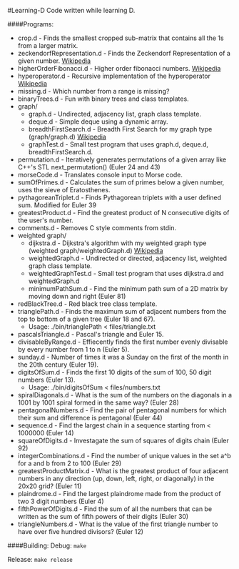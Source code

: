 #Learning-D
Code written while learning D.

####Programs:
* crop.d - Finds the smallest cropped sub-matrix that contains all the 1s from a larger matrix.
* zeckendorfRepresentation.d - Finds the Zeckendorf Representation of a given number. [Wikipedia](https://en.wikipedia.org/wiki/Zeckendorf_representation)
* higherOrderFibonacci.d - Higher order fibonacci numbers. [Wikipedia](https://en.wikipedia.org/wiki/Generalizations_of_Fibonacci_numbers#Fibonacci_numbers_of_higher_order)
* hyperoperator.d - Recursive implementation of the hyperoperator [Wikipedia](https://en.wikipedia.org/wiki/Hyperoperation)
* missing.d - Which number from a range is missing?
* binaryTrees.d - Fun with binary trees and class templates.
* graph/
    - graph.d - Undirected, adjacency list, graph class template.
    - deque.d - Simple deque using a dynamic array.
    - breadthFirstSearch.d - Breadth First Search for my graph type (graph/graph.d) [Wikipedia](https://en.wikipedia.org/wiki/Breadth_first_search)
    - graphTest.d - Small test program that uses graph.d, deque.d, breadthFirstSearch.d.
* permutation.d - Iteratively generates permutations of a given array like C++'s STL next_permutation() (Euler 24 and 43)
* morseCode.d - Translates console input to Morse code.
* sumOfPrimes.d - Calculates the sum of primes below a given number, uses the sieve of Eratosthenes.
* pythagoreanTriplet.d - Finds Pythagorean triplets with a user defined sum. Modified for Euler 39
* greatestProduct.d - Find the greatest product of N consecutive digits of the user's number.
* comments.d - Removes C style comments from stdin.
* weighted graph/
    - dijkstra.d - Dijkstra's algorithm with my weighted graph type (weighted graph/weightedGraph.d) [Wikipedia](https://en.wikipedia.org/wiki/Dijkstra's_algorithm)
    - weightedGraph.d - Undirected or directed, adjacency list, weighted graph class template.
    - weightedGraphTest.d - Small test program that uses dijkstra.d and weightedGraph.d
    - minimumPathSum.d - Find the minimum path sum of a 2D matrix by moving down and right (Euler 81)
* redBlackTree.d - Red black tree class template.
* trianglePath.d - Finds the maximum sum of adjacent numbers from the top to bottom of a given tree (Euler 18 and 67). 
    - Usage: ./bin/trianglePath < files/triangle.txt
* pascalsTriangle.d - Pascal's triangle and Euler 15.
* divisableByRange.d - Effiecently finds the first number evenly divisable by every number from 1 to n (Euler 5).
* sunday.d - Number of times it was a Sunday on the first of the month in the 20th century (Euler 19).
* digitsOfSum.d - Finds the first 10 digits of the sum of 100, 50 digit numbers (Euler 13).
    - Usage: ./bin/digitsOfSum < files/numbers.txt
* spiralDiagonals.d - What is the sum of the numbers on the diagonals in a 1001 by 1001 spiral formed in the same way? (Euler 28)
* pentagonalNumbers.d - Find the pair of pentagonal numbers for which their sum and difference is pentagonal (Euler 44)
* sequence.d - Find the largest chain in a sequence starting from < 1000000 (Euler 14)
* squareOfDigits.d - Investagate the sum of squares of digits chain (Euler 92)
* integerCombinations.d - Find the number of unique values in the set a^b for a and b from 2 to 100 (Euler 29)
* greatestProductMatrix.d - What is the greatest product of four adjacent numbers in any direction (up, down, left, right, or diagonally) in the 20x20 grid? (Euler 11)
* plaindrome.d - Find the largest plaindrome made from the product of two 3 digit numbers (Euler 4)
* fifthPowerOfDigits.d - Find the sum of all the numbers that can be written as the sum of fifth powers of their digits (Euler 30)
* triangleNumbers.d - What is the value of the first triangle number to have over five hundred divisors? (Euler 12)

####Building:
Debug: `make`
    
Release: `make release`
